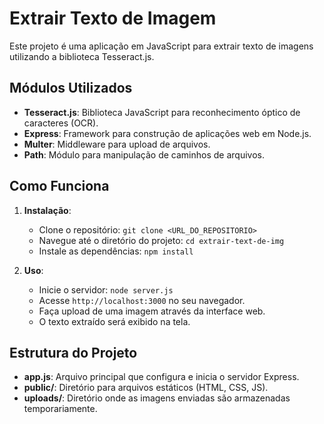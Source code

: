# Extrair Texto de Imagem

Este projeto é uma aplicação em JavaScript para extrair texto de imagens utilizando a biblioteca Tesseract.js.

## Módulos Utilizados

- **Tesseract.js**: Biblioteca JavaScript para reconhecimento óptico de caracteres (OCR).
- **Express**: Framework para construção de aplicações web em Node.js.
- **Multer**: Middleware para upload de arquivos.
- **Path**: Módulo para manipulação de caminhos de arquivos.

## Como Funciona

1. **Instalação**:

   - Clone o repositório: `git clone <URL_DO_REPOSITORIO>`
   - Navegue até o diretório do projeto: `cd extrair-text-de-img`
   - Instale as dependências: `npm install`

2. **Uso**:
   - Inicie o servidor: `node server.js`
   - Acesse `http://localhost:3000` no seu navegador.
   - Faça upload de uma imagem através da interface web.
   - O texto extraído será exibido na tela.

## Estrutura do Projeto

- **app.js**: Arquivo principal que configura e inicia o servidor Express.
- **public/**: Diretório para arquivos estáticos (HTML, CSS, JS).
- **uploads/**: Diretório onde as imagens enviadas são armazenadas temporariamente.
